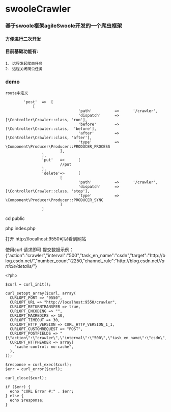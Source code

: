 # swooleCrawler


### 基于swoole框架agileSwoole开发的一个爬虫框架

#### 方便进行二次开发

#### 目前基础功能有:

	1. 远程发起爬虫任务
	2. 远程关闭爬虫任务

### demo
	
	route中定义

```
		'post'	=>	[
	 		[
                                'path'          =>      '/crawler',
                                'dispatch'      =>      [\Controller\Crawler::class, 'run'],
                                'before'        =>      [\Controller\Crawler::class,  'before'],
                                'after'         =>      [\Controller\Crawler::class, 'after'],
                                'type'          =>      \Component\Producer\Producer::PRODUCER_PROCESS
                        ],
                ],
                'put'   =>      [
                        //put
                ],
                'delete'=>      [
                        [
                                'path'          =>      '/crawler',
                                'dispatch'      =>      [\Controller\Crawler::class, 'stop'],
                                'type'          =>      \Component\Producer\Producer::PRODUCER_SYNC
                        ]
                ]
```

cd public 

php index.php

打开 http://localhost:9550可以看到网站

使用curl 请求即可
提交数据示例：
	{"action":"crawler","interval":"500","task_en_name":"csdn","target":"http:\/\/blog.csdn.net\/","number_count":2250,"channel_rule":"http:\/\/blog.csdn.net\/*\/article\/details\/*"}

```
<?php

$curl = curl_init();

curl_setopt_array($curl, array(
  CURLOPT_PORT => "9550",
  CURLOPT_URL => "http://localhost:9550/crawler",
  CURLOPT_RETURNTRANSFER => true,
  CURLOPT_ENCODING => "",
  CURLOPT_MAXREDIRS => 10,
  CURLOPT_TIMEOUT => 30,
  CURLOPT_HTTP_VERSION => CURL_HTTP_VERSION_1_1,
  CURLOPT_CUSTOMREQUEST => "POST",
  CURLOPT_POSTFIELDS => "{\"action\":\"crawler\",\"interval\":\"500\",\"task_en_name\":\"csdn\",\"target\":\"http:\\/\\/blog.csdn.net\\/\",\"number_count\":2250,\"channel_rule\":\"http:\\/\\/blog.csdn.net\\/*\\/article\\/details\\/*\"}",
  CURLOPT_HTTPHEADER => array(
    "cache-control: no-cache",
  ),
));

$response = curl_exec($curl);
$err = curl_error($curl);

curl_close($curl);

if ($err) {
  echo "cURL Error #:" . $err;
} else {
  echo $response;
}
```
